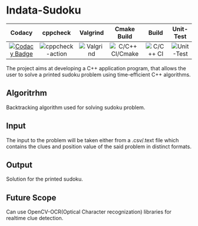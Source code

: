 # Indata-Sudoku
|Codacy|cppcheck|Valgrind|Cmake Build|Build|Unit-Test|
|:--:|:--:|:--:|:--:|:--:|:--:|
|[![Codacy Badge](https://api.codacy.com/project/badge/Grade/213610aa532849b69616ef43cee3ad06)](https://app.codacy.com/gh/99002508/Indata-Sudoku?utm_source=github.com&utm_medium=referral&utm_content=99002508/Indata-Sudoku&utm_campaign=Badge_Grade_Settings)|![cppcheck-action](https://github.com/99002508/Indata-Sudoku/workflows/cppcheck-action/badge.svg)|![Valgrind](https://github.com/99002508/Indata-Sudoku/workflows/Valgrind/badge.svg)|![C/C++ CI/Cmake](https://github.com/99002508/Indata-Sudoku/workflows/C/C++%20CI/Cmake/badge.svg)|![C/C++ CI](https://github.com/99002508/Indata-Sudoku/workflows/C/C++%20CI/badge.svg)|![Unit-Test](https://github.com/99002508/Indata-Sudoku/workflows/Unit-Test/badge.svg?branch=master)|

The project aims at developing a C++ application program, that allows the user to solve a printed sudoku problem using time-efficient C++ algorithms.

## Algoritrhm
Backtracking algorithm used for solving sudoku problem.

## Input
The input to the problem will be taken either from a .csv/.text file which contains the clues and position 
           value of the said problem in distinct formats.
## Output
Solution for the printed sudoku.

## Future Scope
Can use OpenCV-OCR(Optical Character recognization) libraries for realtime clue detection.


  
